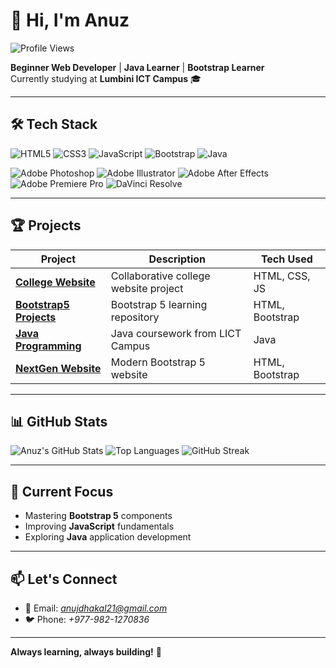 # 👋 Hi, I'm Anuz

![Profile Views](https://komarev.com/ghpvc/?username=anuz-net&label=Profile%20Views&color=0e75b6&style=flat)

**Beginner Web Developer** | **Java Learner** | **Bootstrap Learner**  
Currently studying at **Lumbini ICT Campus** 🎓

---

## 🛠️ Tech Stack

![HTML5](https://img.shields.io/badge/HTML5-E34F26?style=flat&logo=html5&logoColor=white)
![CSS3](https://img.shields.io/badge/CSS3-1572B6?style=flat&logo=css3&logoColor=white)
![JavaScript](https://img.shields.io/badge/JavaScript-F7DF1E?style=flat&logo=javascript&logoColor=black)
![Bootstrap](https://img.shields.io/badge/Bootstrap-563D7C?style=flat&logo=bootstrap&logoColor=white)
![Java](https://img.shields.io/badge/Java-007396?style=flat&logo=java&logoColor=white)

<!-- Design & Video Tools -->
![Adobe Photoshop](https://img.shields.io/badge/Adobe%20Photoshop-31A8FF?style=flat&logo=adobe-photoshop&logoColor=white)
![Adobe Illustrator](https://img.shields.io/badge/Adobe%20Illustrator-FF9A00?style=flat&logo=adobe-illustrator&logoColor=white)
![Adobe After Effects](https://img.shields.io/badge/Adobe%20After%20Effects-9999FF?style=flat&logo=adobe-after-effects&logoColor=white)
![Adobe Premiere Pro](https://img.shields.io/badge/Adobe%20Premiere%20Pro-9999FF?style=flat&logo=adobe-premiere-pro&logoColor=white)
![DaVinci Resolve](https://img.shields.io/badge/DaVinci%20Resolve-000000?style=flat&logo=davinci-resolve&logoColor=white)


---

## 🏆 Projects

| Project | Description | Tech Used |
|---------|-------------|-----------|
| **[College Website](https://github.com/anuz-net/College-Website)** | Collaborative college website project | HTML, CSS, JS |
| **[Bootstrap5 Projects](https://github.com/anuz-net/Bootstrap5)** | Bootstrap 5 learning repository | HTML, Bootstrap |
| **[Java Programming](https://github.com/anuz-net/JavaProgrammingClass)** | Java coursework from LICT Campus | Java |
| **[NextGen Website](https://github.com/anuz-net/nextGen-website)** | Modern Bootstrap 5 website | HTML, Bootstrap |

---

## 📊 GitHub Stats

![Anuz's GitHub Stats](https://github-readme-stats.vercel.app/api?username=anuz-net&show_icons=true&theme=radical)
![Top Languages](https://github-readme-stats.vercel.app/api/top-langs/?username=anuz-net&layout=compact&theme=radical)
![GitHub Streak](https://streak-stats.demolab.com/?user=anuz-net&theme=radical)

---

## 🌱 Current Focus

- Mastering **Bootstrap 5** components
- Improving **JavaScript** fundamentals
- Exploring **Java** application development

---

## 📫 Let's Connect

- 📧 Email: *anujdhakal21@gmail.com*
- 🐦 Phone: *+977-982-1270836*

---

**Always learning, always building!** 🚀
